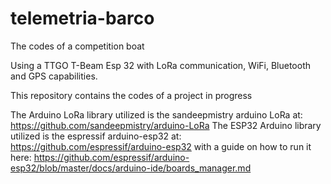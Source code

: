 # telemetria-barco
The codes of a competition boat

Using a TTGO T-Beam Esp 32 with LoRa communication, WiFi, Bluetooth and GPS capabilities.

This repository contains the codes of a project in progress

The Arduino LoRa library utilized is the sandeepmistry arduino LoRa at: https://github.com/sandeepmistry/arduino-LoRa
The ESP32 Arduino library utilized is the espressif arduino-esp32 at: https://github.com/espressif/arduino-esp32 with a guide on how to run it here: https://github.com/espressif/arduino-esp32/blob/master/docs/arduino-ide/boards_manager.md

